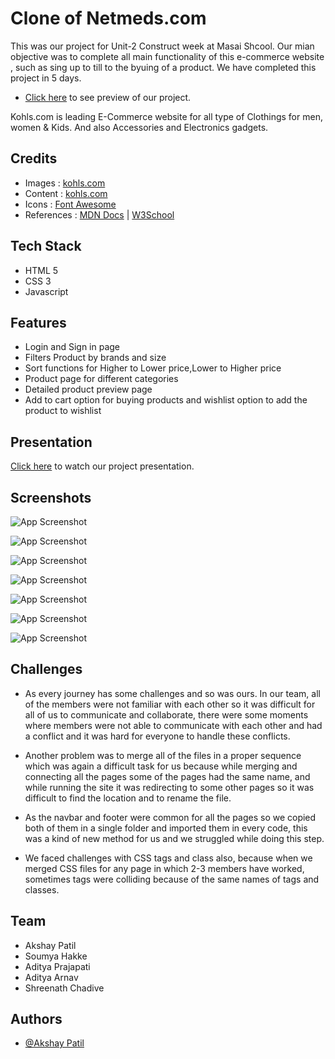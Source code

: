 # Clone of Netmeds.com

This was our project for Unit-2 Construct week at Masai Shcool.
Our mian objective was to complete all main functionality of this e-commerce website , such as sing up to till to the byuing of a product.
We have completed this project in 5 days.

- [Click here](https://friendly-shirley-a1a2a5.netlify.app/) to see preview of our project.

Kohls.com is leading E-Commerce website for all type of Clothings for men, women & Kids. And also Accessories and Electronics gadgets.

## Credits

- Images : [kohls.com](https://www.kohls.com/)
- Content : [kohls.com](https://www.kohls.com/)
- Icons : [Font Awesome](https://fontawesome.com/)
- References : [MDN Docs](https://developer.mozilla.org/en-US/) | [W3School](https://www.w3schools.com/)

## Tech Stack

- HTML 5
- CSS 3
- Javascript

## Features

- Login and Sign in page
- Filters Product by brands and size
- Sort functions for Higher to Lower price,Lower to Higher price
- Product page for different categories
- Detailed product preview page
- Add to cart option for buying products and wishlist option to add the product to wishlist

## Presentation

[Click here](https://drive.google.com/file/d/1qTAY8LztmVngsCepQ3l3WyGE3M3ZmQqE/view) to watch our project presentation.

## Screenshots


![App Screenshot](https://i.ibb.co/v423NTD/Screenshot-172.png)

![App Screenshot](https://i.ibb.co/dm5Dj6x/Screenshot-173.png)

![App Screenshot](https://i.ibb.co/tLr6vML/Screenshot-174.png)

![App Screenshot](https://i.ibb.co/4jg1YKQ/Screenshot-176.png)

![App Screenshot](https://i.ibb.co/z7H6zpW/Screenshot-177.png)

![App Screenshot](https://i.ibb.co/fNb3g60/Screenshot-178.png)

![App Screenshot](https://i.ibb.co/z65mWgJ/Screenshot-179.png)


## Challenges

- As every journey has some challenges and so was ours. In our team, all of the members were not familiar with each other so it was difficult for all of us to communicate and collaborate, there were some moments where members were not able to communicate with each other and had a conflict and it was hard for everyone to handle these conflicts.

- Another problem was to merge all of the files in a proper sequence which was again a difficult task for us because while merging and connecting all the pages some of the pages had the same name, and while running the site it was redirecting to some other pages so it was difficult to find the location and to rename the file.

- As the navbar and footer were common for all the pages so we copied both of them in a single folder and imported them in every code, this was a kind of new method for us and we struggled while doing this step.

- We faced challenges with CSS tags and class also, because when we merged CSS files for any page in which 2-3 members have worked, sometimes tags were colliding because of the same names of tags and classes.

## Team

- Akshay Patil
- Soumya Hakke
- Aditya Prajapati	
- Aditya Arnav
- Shreenath Chadive	

## Authors

- [@Akshay Patil](https://github.com/AlskayPatil96)
